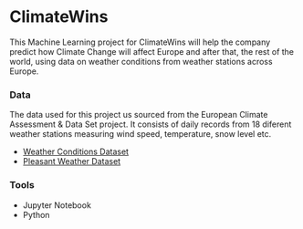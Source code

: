 # ClimateWins
This Machine Learning project for ClimateWins will help the company predict how Climate Change will affect Europe and after that, the rest of the world, using data on weather conditions from weather stations across Europe.

### Data
The data used for this project us sourced from the European Climate Assessment & Data Set project. It consists of daily records from 18 diferent weather stations measuring wind speed, temperature, snow level etc.
- [Weather Conditions Dataset](https://s3.amazonaws.com/coach-courses-us/public/courses/da-spec-ml/Scripts/A1/Dataset-weather-prediction-dataset-processed.csv)
- [Pleasant Weather Dataset](https://images.careerfoundry.com/public/courses/da-spec-ml/Scripts/A1/Dataset-Answers-Weather_Prediction_Pleasant_Weather.csv)
### Tools
- Jupyter Notebook
- Python
